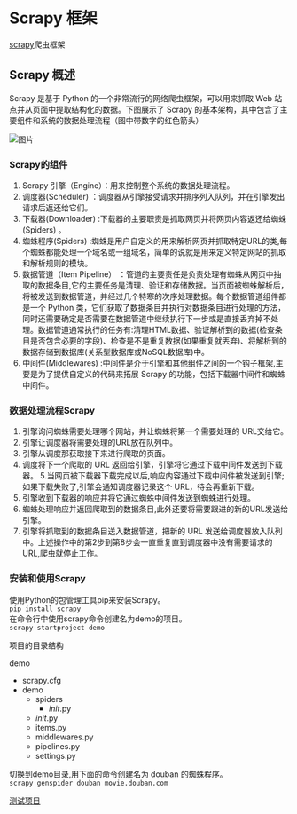# Scrapy 框架

[scrapy](https://scrapy.org/)爬虫框架

## Scrapy 概述

Scrapy 是基于 Python 的一个非常流行的网络爬虫框架，可以用来抓取 Web 站点并从页面中提取结构化的数据。下图展示了 Scrapy 的基本架构，其中包含了主要组件和系统的数据处理流程（图中带数字的红色箭头）

<img :src="$withBase('/image/server/python/scrapy001.png')" alt="图片">

### Scrapy的组件

1. Scrapy 引擎（Engine）：用来控制整个系统的数据处理流程。
2. 调度器(Scheduler) ：调度器从引擎接受请求并排序列入队列，并在引擎发出请求后返还给它们。
3. 下载器(Downloader) :下载器的主要职责是抓取网页并将网页内容返还给蜘蛛(Spiders) 。
4. 蜘蛛程序(Spiders) :蜘蛛是用户自定义的用来解析网页并抓取特定URL的类,每个蜘蛛都能处理一个域名或一组域名，简单的说就是用来定义特定网站的抓取和解析规则的模块。
5. 数据管道（Item Pipeline） ：管道的主要责任是负责处理有蜘蛛从网页中抽取的数据条目,它的主要任务是清理、验证和存储数据。当页面被蜘蛛解析后，将被发送到数据管道，并经过几个特寒的次序处理数据。每个数据管道组件都是一个 Python 类，它们获取了数据条目并执行对数据条目进行处理的方法，同时还需要确定是否需要在数据管道中继续执行下一步或是直接丢弃掉不处理。数据管道通常执行的任务有:清理HTML数据、验证解析到的数据(检查条目是否包含必要的字段)、检查是不是重复数据(如果重复就丟弃)、将解析到的数据存储到数据库(关系型数据库或NoSQL数据库)中。
6. 中间件(Middlewares) :中间件是介于引擎和其他组件之间的一个钩子框架,主要是为了提供自定义的代码来拓展 Scrapy 的功能，包括下载器中间件和蜘蛛中间件。

### 数据处理流程Scrapy

1. 引擎询问蜘蛛需要处理哪个网站，并让蜘蛛将第一个需要处理的 URL交给它。
2. 引擎让调度器将需要处理的URL放在队列中。
3. 引擎从调度那获取接下来进行爬取的页面。
4. 调度将下一个爬取的 URL 返回给引擎，引擎将它通过下载中间件发送到下载器。
5.当网页被下载器下载完成以后,响应内容通过下载中间件被发送到引擎;如果下载失败了,引擎会通知调度器记录这个 URL，待会再重新下载。
6. 引擎收到下载器的响应并将它通过蜘蛛中间件发送到蜘蛛进行处理。
7. 蜘蛛处理响应并返回爬取到的数据条目,此外还要将需要跟进的新的URL发送给引擎。
8. 引擎将抓取到的数据条目送入数据管道，把新的 URL 发送给调度器放入队列中。上述操作中的第2步到第8步会一直重复直到调度器中没有需要请求的URL,爬虫就停止工作。

### 安装和使用Scrapy

使用Python的包管理工具pip来安装Scrapy。  
`pip install scrapy`  
在命令行中使用scrapy命令创建名为demo的项目。  
`scrapy startproject demo`

项目的目录结构

demo
- scrapy.cfg
- demo
  - spiders
    - _init_.py
  - _init_.py
  - items.py
  - middlewares.py
  - pipelines.py
  - settings.py

切换到demo目录,用下面的命令创建名为 douban 的蜘蛛程序。  
`scrapy genspider douban movie.douban.com`

[测试项目](https://github.com/TianYouH/py-scrapy)
